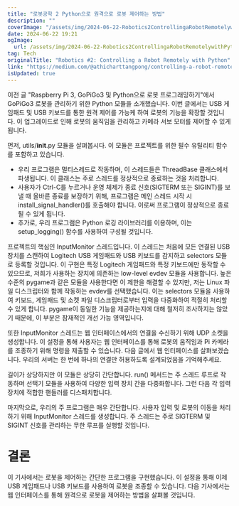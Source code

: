 ```yaml
---
title: "로봇공학 2 Python으로 원격으로 로봇 제어하는 방법"
description: ""
coverImage: "/assets/img/2024-06-22-Robotics2ControllingaRobotRemotelywithPython_0.png"
date: 2024-06-22 19:21
ogImage:
  url: /assets/img/2024-06-22-Robotics2ControllingaRobotRemotelywithPython_0.png
tag: Tech
originalTitle: "Robotics #2: Controlling a Robot Remotely with Python"
link: "https://medium.com/@athicharttangpong/controlling-a-robot-remotely-with-python-4735ed5c2da9"
isUpdated: true
---
```


이전 글 "Raspberry Pi 3, GoPiGo3 및 Python으로 로봇 프로그래밍하기"에서 GoPiGo3 로봇을 관리하기 위한 Python 모듈을 소개했습니다. 이번 글에서는 USB 게임패드 및 USB 키보드를 통한 원격 제어를 가능케 하여 로봇의 기능을 확장할 것입니다. 이 업그레이드로 인해 로봇의 움직임을 관리하고 카메라 서보 모터를 제어할 수 있게 됩니다.

먼저, utils/**init**.py 모듈을 살펴봅시다. 이 모듈은 프로젝트를 위한 필수 유틸리티 함수를 포함하고 있습니다.

- 우리 프로그램은 멀티스레드로 작동하며, 이 스레드들은 ThreadBase 클래스에서 파생됩니다. 이 클래스는 주로 스레드를 정상적으로 종료하는 것을 처리합니다.
- 사용자가 Ctrl-C를 누르거나 운영 체제가 종료 신호(SIGTERM 또는 SIGINT)를 보낼 때 올바른 종료를 보장하기 위해, 프로그램은 메인 스레드 시작 시 install_signal_handler()를 호출해야 합니다. 이로써 프로그램이 정상적으로 종료될 수 있게 됩니다.
- 추가로, 우리 프로그램은 Python 로깅 라이브러리를 이용하며, 이는 setup_logging() 함수를 사용하여 구성될 것입니다.

프로젝트의 핵심인 InputMonitor 스레드입니다. 이 스레드는 처음에 모든 연결된 USB 장치를 스캔하여 Logitech USB 게임패드와 USB 키보드를 감지하고 selectors 모듈로 등록할 것입니다. 이 구현은 특정 Logitech 게임패드와 특정 키보드에만 동작할 수 있으므로, 저희가 사용하는 장치에 의존하는 low-level evdev 모듈을 사용합니다. 높은 수준의 pygame과 같은 모듈을 사용한다면 이 제한을 해결할 수 있지만, 저는 Linux 파일 디스크립터와 함께 작동하는 evdev를 선택했습니다. 이는 selectors 모듈을 사용하여 키보드, 게임패드 및 소켓 파일 디스크립터로부터 입력을 다중화하여 적절히 처리할 수 있게 합니다. pygame이 동일한 기능을 제공하는지에 대해 철저히 조사하지는 않았기 때문에, 이 부분은 잠재적인 개선 가능 영역입니다.

<!-- cozy-coder - 수평 -->

<ins class="adsbygoogle"
     style="display:block"
     data-ad-client="ca-pub-4877378276818686"
     data-ad-slot="1107185301"
     data-ad-format="auto"
     data-full-width-responsive="true"></ins>

<script>
     (adsbygoogle = window.adsbygoogle || []).push({});
</script>

또한 InputMonitor 스레드는 웹 인터페이스에서의 연결을 수신하기 위해 UDP 소켓을 생성합니다. 이 설정을 통해 사용자는 웹 인터페이스를 통해 로봇의 움직임과 Pi 카메라를 조종하기 위해 명령을 제출할 수 있습니다. 다음 글에서 웹 인터페이스를 살펴보겠습니다. 우리의 서버는 한 번에 하나의 연결만 허용하도록 설계되었음을 기억해주세요.

길이가 상당하지만 이 모듈은 상당히 간단합니다. run() 메서드는 주 스레드 루프로 작동하며 선택기 모듈을 사용하여 다양한 입력 장치 간을 다중화합니다. 그런 다음 각 입력 장치에 적합한 핸들러를 디스패치합니다.

마지막으로, 우리의 주 프로그램은 매우 간단합니다. 사용자 입력 및 로봇의 이동을 처리하기 위해 InputMonitor 스레드를 생성합니다. 주 스레드는 주로 SIGTERM 및 SIGINT 신호를 관리하는 무한 루프를 실행할 것입니다.

# 결론

<!-- cozy-coder - 수평 -->

<ins class="adsbygoogle"
     style="display:block"
     data-ad-client="ca-pub-4877378276818686"
     data-ad-slot="1107185301"
     data-ad-format="auto"
     data-full-width-responsive="true"></ins>

<script>
     (adsbygoogle = window.adsbygoogle || []).push({});
</script>

이 기사에서는 로봇을 제어하는 간단한 프로그램을 구현했습니다. 이 설정을 통해 이제 USB 게임패드나 USB 키보드를 사용하여 로봇을 조종할 수 있습니다. 다음 기사에서는 웹 인터페이스를 통해 원격으로 로봇을 제어하는 방법을 살펴볼 것입니다.
